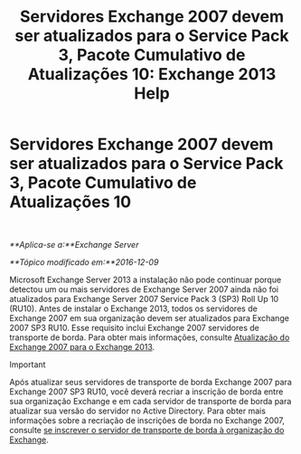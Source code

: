 ﻿---
title: 'Servidores Exchange 2007 devem ser atualizados para o Service Pack 3, Pacote Cumulativo de Atualizações 10: Exchange 2013 Help'
TOCTitle: Servidores Exchange 2007 devem ser atualizados para o Service Pack 3, Pacote Cumulativo de Atualizações 10
ms:assetid: b8028a00-c451-412e-86f2-1669f6eee8fc
ms:mtpsurl: https://technet.microsoft.com/pt-br/library/ms.exch.setupreadiness.e15e12coexistenceminversionrequirement(v=EXCHG.150)
ms:contentKeyID: 50486475
ms.date: 05/22/2018
mtps_version: v=EXCHG.150
ms.translationtype: MT
---

# Servidores Exchange 2007 devem ser atualizados para o Service Pack 3, Pacote Cumulativo de Atualizações 10

 

_**Aplica-se a:**Exchange Server_

_**Tópico modificado em:**2016-12-09_

Microsoft Exchange Server 2013 a instalação não pode continuar porque detectou um ou mais servidores de Exchange Server 2007 ainda não foi atualizados para Exchange Server 2007 Service Pack 3 (SP3) Roll Up 10 (RU10). Antes de instalar o Exchange 2013, todos os servidores de Exchange 2007 em sua organização devem ser atualizados para Exchange 2007 SP3 RU10. Esse requisito inclui Exchange 2007 servidores de transporte de borda. Para obter mais informações, consulte [Atualização do Exchange 2007 para o Exchange 2013](upgrade-from-exchange-2007-to-exchange-2013-exchange-2013-help.md).


> [!IMPORTANT]
> Após atualizar seus servidores de transporte de borda Exchange 2007 para Exchange 2007 SP3 RU10, você deverá recriar a inscrição de borda entre sua organização Exchange e em cada servidor de transporte de borda para atualizar sua versão do servidor no Active Directory. Para obter mais informações sobre a recriação de inscrições de borda no Exchange 2007, consulte <A href="https://go.microsoft.com/fwlink/?linkid=282699">se inscrever o servidor de transporte de borda à organização do Exchange</A>.


